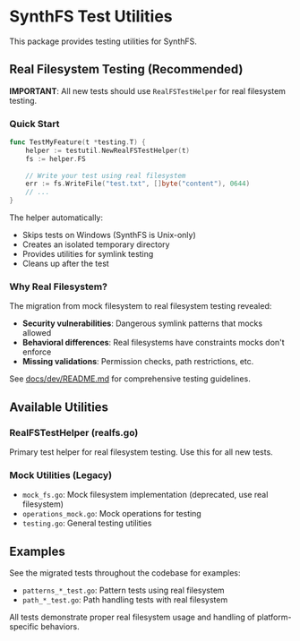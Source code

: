 # SynthFS Test Utilities

This package provides testing utilities for SynthFS. 

## Real Filesystem Testing (Recommended)

**IMPORTANT**: All new tests should use `RealFSTestHelper` for real filesystem testing.

### Quick Start

```go
func TestMyFeature(t *testing.T) {
    helper := testutil.NewRealFSTestHelper(t)
    fs := helper.FS
    
    // Write your test using real filesystem
    err := fs.WriteFile("test.txt", []byte("content"), 0644)
    // ...
}
```

The helper automatically:
- Skips tests on Windows (SynthFS is Unix-only)
- Creates an isolated temporary directory
- Provides utilities for symlink testing
- Cleans up after the test

### Why Real Filesystem?

The migration from mock filesystem to real filesystem testing revealed:
- **Security vulnerabilities**: Dangerous symlink patterns that mocks allowed
- **Behavioral differences**: Real filesystems have constraints mocks don't enforce
- **Missing validations**: Permission checks, path restrictions, etc.

See [docs/dev/README.md](../../../docs/dev/README.md) for comprehensive testing guidelines.

## Available Utilities

### RealFSTestHelper (realfs.go)
Primary test helper for real filesystem testing. Use this for all new tests.

### Mock Utilities (Legacy)
- `mock_fs.go`: Mock filesystem implementation (deprecated, use real filesystem)
- `operations_mock.go`: Mock operations for testing
- `testing.go`: General testing utilities

## Examples

See the migrated tests throughout the codebase for examples:
- `patterns_*_test.go`: Pattern tests using real filesystem
- `path_*_test.go`: Path handling tests with real filesystem

All tests demonstrate proper real filesystem usage and handling of platform-specific behaviors.